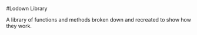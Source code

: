 #Lodown Library

A library of functions and methods broken down and recreated to show how they work.
